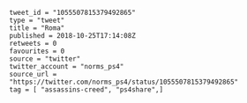 ```
tweet_id = "1055507815379492865"
type = "tweet"
title = "Roma"
published = 2018-10-25T17:14:08Z
retweets = 0
favourites = 0
source = "twitter"
twitter_account = "norms_ps4"
source_url = "https://twitter.com/norms_ps4/status/1055507815379492865"
tag = [ "assassins-creed", "ps4share",]
```

<p class='image'><img src='http://mnf.m17s.net/2018/10/25/DqXqwu1WsAELwND.jpg' alt=''></p>

